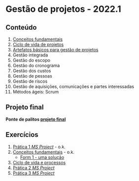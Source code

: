 # Gestão de projetos - 2022.1

## Conteúdo
1. [Conceitos fundamentais](pjto_aulas/pjto_1.pdf)
2. [Ciclo de vida de projetos](pjto_aulas/pjto_2.pdf)
3. [Artefatos básicos para gestão de projetos](pjto_aulas/pjto_3.pdf)
4. Gestão integrada
5. Gestão do escopo
6. Gestão do cronograma
7. Gestão dos custos
8. Gestão de pessoas
9. Gestão de riscos
10. Gestão de aquisições, comunicações e partes interessadas
11. Métodos ágeis: Scrum

## Projeto final
**Ponte de palitos [projeto final](pjto_projeto_final.pdf)**

## Exercícios

1. [Prática 1 *MS Project*](pjto_aulas/pratica1_msproject.md) - o.k.
2. [Conceitos fundamentais](https://forms.gle/o837NnA29qcVmz796) - o.k.  
   + [Form 1 - uma solução](pjto_aulas/Form_conceitos_iniciais.pdf) 
3. [Ciclo de vida e processos](https://forms.gle/xryaYDTNHqzEX9a47)
4. [Prática 2 *MS Project*](pjto_aulas/pratica2_msproject.md)
5. [Prática 3 *MS Project*](pjto_aulas/pratica3_msproject.md)
